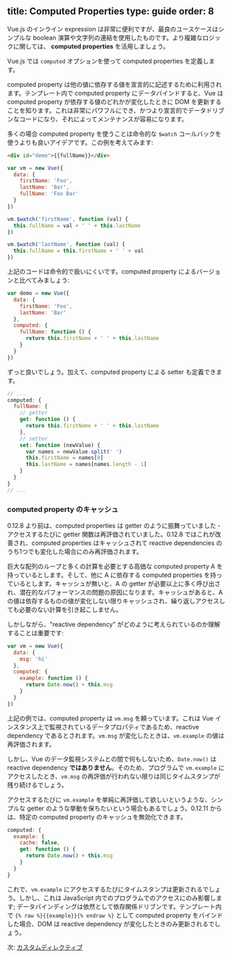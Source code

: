 title: Computed Properties
type: guide
order: 8
---

Vue.js のインライン expression は非常に便利ですが、最良のユースケースはシンプルな boolean 演算や文字列の連結を使用したものです。より複雑なロジックに関しては、 **computed properties** を活用しましょう。

Vue.js では `computed` オプションを使って computed properties を定義します。

computed property は他の値に依存する値を宣言的に記述するために利用されます。テンプレート内で computed property にデータバインドすると、Vue は computed property が依存する値のどれかが変化したときに DOM を更新することを知ります。これは非常にパワフルにでき、かつより宣言的でデータドリブンなコードになり、それによってメンテナンスが容易になります。

多くの場合 computed property を使うことは命令的な `$watch` コールバックを使うよりも良いアイデアです。この例を考えてみます:

``` html
<div id="demo">{{fullName}}</div>
```

``` js
var vm = new Vue({
  data: {
    firstName: 'Foo',
    lastName: 'Bar',
    fullName: 'Foo Bar'
  }
})

vm.$watch('firstName', function (val) {
  this.fullName = val + ' ' + this.lastName
})

vm.$watch('lastName', function (val) {
  this.fullName = this.firstName + ' ' + val
})
```

上記のコードは命令的で扱いにくいです。computed property によるバージョンと比べてみましょう:

``` js
var demo = new Vue({
  data: {
    firstName: 'Foo',
    lastName: 'Bar'
  },
  computed: {
    fullName: function () {
      return this.firstName + ' ' + this.lastName
    }
  }
})
```

ずっと良いでしょう。加えて、computed property による setter も定義できます。

``` js
// ...
computed: {
  fullName: {
    // getter
    get: function () {
      return this.firstName + ' ' + this.lastName
    },
    // setter
    set: function (newValue) {
      var names = newValue.split(' ')
      this.firstName = names[0]
      this.lastName = names[names.length - 1]
    }
  }
}
// ...
```

### computed property のキャッシュ

0.12.8 より前は、computed properties は getter のように振舞っていました - アクセスするたびに getter 関数は再評価されていました。0.12.8 ではこれが改善され、computed properties はキャッシュされて reactive dependencies のうち1つでも変化した場合にのみ再評価されます。

巨大な配列のループと多くの計算を必要とする高価な computed property A を持っているとします。そして、他に A に依存する computed properties を持っているとします。キャッシュが無いと、A の getter が必要以上に多く呼び出され、潜在的なパフォーマンスの問題の原因になります。キャッシュがあると、A の値は依存するものの値が変化しない限りキャッシュされ、繰り返しアクセスしても必要のない計算を引き起こしません。

しかしながら、"reactive dependency" がどのように考えられているのか理解することは重要です:

``` js
var vm = new Vue({
  data: {
    msg: 'hi'
  },
  computed: {
    example: function () {
      return Date.now() + this.msg
    }
  }
})
```

上記の例では、computed property は `vm.msg` を頼っています。これは Vue インスタンス上で監視されているデータプロパティであるため、reactive dependency であるとされます。`vm.msg` が変化したときは、`vm.example` の値は再評価されます。

しかし、Vue のデータ監視システムとの間で何もしないため、`Date.now()` は reactive dependency **ではありません**。そのため、プログラムで `vm.example` にアクセスしたとき、`vm.msg` の再評価が行われない限りは同じタイムスタンプが残り続けるでしょう。

アクセスするたびに `vm.example` を単純に再評価して欲しいというような、シンプルな getter のような挙動を保ちたいという場合もあるでしょう。0.12.11 からは、特定の computed property のキャッシュを無効化できます。

``` js
computed: {
  example: {
    cache: false,
    get: function () {
      return Date.now() + this.msg
    }
  }
}
```

これで、`vm.example` にアクセスするたびにタイムスタンプは更新されるでしょう。しかし、これは JavaScript 内でのプログラムでのアクセスにのみ影響します; データバインディングは依然として依存関係ドリブンです。テンプレート内で `{% raw %}{{example}}{% endraw %}` として computed property をバインドした場合、DOM は reactive dependency が変化したときのみ更新されるでしょう。

次: [カスタムディレクティブ](/guide/custom-directive.html)
